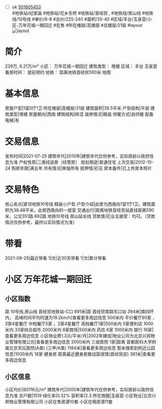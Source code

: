 - [ ] ok [501605453](https://bj.5i5j.com/ershoufang/501605453.html)  
 #地铁站/纪家庙 #地铁站/花乡东桥 #地铁站/首经贸 ,  #地铁线/房山线 #地铁线/10号线
#单价/6-8 #总价/225-240 #面积/35-40   #区域/丰台/玉泉营/小区-万年花城一期回迁 #在售 #所在楼层/高楼层 #总楼层/21层 #layout 
![layout](http://image2a.5i5j.com/bdir/layout/584606.jpg_P5.jpg) 
# 简介 
 239万,  6.21万/m² 
小区： 万年花城一期回迁
建筑类型： 塔楼
区域： 丰台 玉泉营
看房时间： 提前预约
地铁： 距离地铁首经贸590米 地图
# 基本信息 
 房屋户型|1室0厅1卫
所在楼层|高楼层/21层
建筑面积|38.5平米
户型结构|平层
建筑类型|塔楼
房屋朝向|西南
建筑结构|砖混
装修情况|精装
供暖方式|自供暖
配备电梯|有
# 交易信息 
 发布时间|2021-07-25
建筑年代|2010年|建筑年代仅供参考，实际房龄以政府信息为准
产权性质|二类经适房（经管房）
规划用途|普通住宅
上次交易|2012-10-24
购房年限|满五年
共有情况|单独所有
抵押情况|无
房本备件|已上传房本照片
# 交易特色 
 核心卖点|紧邻地铁10号线 精装小户型
户型介绍|此房为西南向1室1厅1卫，建筑面积为38.48平米，此房西南向的一居室
交通出行|距离地铁首经贸站直线距离590米，公交351路 692路 地铁10号线 房山延长线
贷款情况|业主接受：均可。（贷款情况仅供参考，最终以实际情况为准）
# 带看 
 2021-08-25|最近带看	 1|次|近30天带看	 1|次|累计带看
# 小区 万年花城一期回迁
## 小区指数 
 距 10号线,房山线 首经贸地铁站-C口 691米|距 首经贸南路东口站 394米|南四环内， 高峰时间平均时速为19.2km/h|查看更多周边信息
500米内 平价餐厅80家 ，3家4星餐厅
中档餐厅5家 ，2家4星餐厅
高档餐厅1家|500米内 5家便利店
1000米内 33家综合超市
2000米内 8家商场|500米内 药店 6家
1000米内 银行 16家|查看更多周边信息
小区物业费1.3元/平米/月|2002年建成|物业公司为北京兴邦物业管理有限公司|查看更多周边信息
2000米内 三级医院 1家|距离 首都医科大学附属北京天坛医院(A类) (三甲/A类) 1184米|查看更多周边信息
暂未搜索到附近公园信息|1000米内 18家 健身房
距离最近健身房极动篮球馆(首经贸店) 381米|查看更多周边信息
## 小区信息 
 小区均价|60116元/m²
建筑年代|2005年|建筑年代仅供参考，实际房龄以政府信息为准
总户数|1519
绿化率|0.32%
容积率|2.3
所在商圈|玉泉营
小区物业|北京兴邦物业管理有限公司
小区在售房源10套
小区在租房源11套
